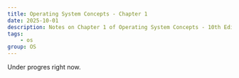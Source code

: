 ```yaml
---
title: Operating System Concepts - Chapter 1
date: 2025-10-01
description: Notes on Chapter 1 of Operating System Concepts - 10th Edition
tags:
    - os
group: OS
---
```


Under progres right now.
